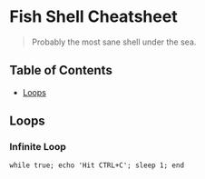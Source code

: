 # Fish Shell Cheatsheet

> Probably the most sane shell under the sea.

## Table of Contents

- [Loops](#loops)

## Loops

### Infinite Loop

```fish
while true; echo 'Hit CTRL+C'; sleep 1; end
```
